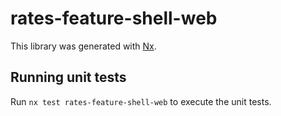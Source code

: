 # rates-feature-shell-web

This library was generated with [Nx](https://nx.dev).

## Running unit tests

Run `nx test rates-feature-shell-web` to execute the unit tests.
